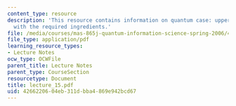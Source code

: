 ```yaml
---
content_type: resource
description: 'This resource contains information on quantum case: upper bound proof
  with the required ingredients.'
file: /media/courses/mas-865j-quantum-information-science-spring-2006/4266220604eb311dbba4869e942bcd67_lecture_15.pdf
file_type: application/pdf
learning_resource_types:
- Lecture Notes
ocw_type: OCWFile
parent_title: Lecture Notes
parent_type: CourseSection
resourcetype: Document
title: lecture_15.pdf
uid: 42662206-04eb-311d-bba4-869e942bcd67
---
```

